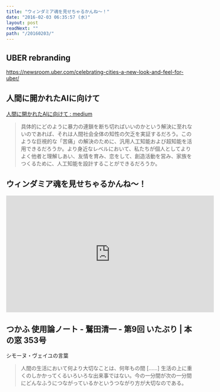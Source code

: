 ```yaml
---
title: "ウィンダミア魂を見せちゃるかんね～！"
date: "2016-02-03 06:35:57 (水)"
layout: post
readNext: ""
path: "/20160203/"
---
```


## UBER rebranding

https://newsroom.uber.com/celebrating-cities-a-new-look-and-feel-for-uber/


## 人間に開かれたAIに向けて

[人間に開かれたAIに向けて : medium](https://medium.com/@dominickchen/%E4%BA%BA%E9%96%93%E3%81%AB%E9%96%8B%E3%81%8B%E3%82%8C%E3%81%9Fai%E3%81%AB%E5%90%91%E3%81%91%E3%81%A6-17455a80ea66#.6g9oge2i1)

> 具体的にどのように暴力の連鎖を断ち切ればいいのかという解決に至れないのであれば、それは人間社会全体の知性の欠乏を実証するだろう。このような巨視的な「苦痛」の解決のために、汎用人工知能および超知能を活用できるだろうか。より身近なレベルにおいて、私たちが個人としてよりよく他者と理解しあい、友情を育み、恋をして、創造活動を営み、家族をつくるために、人工知能を設計することができるだろうか。

## ウィンダミア魂を見せちゃるかんね～！

<iframe width="560" height="315" src="https://www.youtube.com/embed/BdUNBWVQx3M?start=1344" frameborder="0" allowfullscreen></iframe>

## つかふ 使用論ノート - 鷲田清一 - 第9回 いたぶり | 本の窓 353号

シモーヌ・ヴェイユの言葉

> 人間の生活において何より大切なことは、何年もの間 [......] 生活の上に重くのしかかってくるいろいろな出来事ではない。今の一分間が次の一分間にどんなふうにつながっているかというつながり方が大切なのである。
